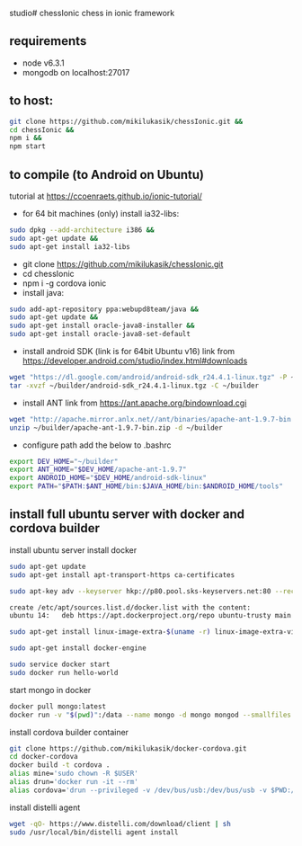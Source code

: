 studio# chessIonic
chess in ionic framework

## requirements
- node v6.3.1
- mongodb on localhost:27017

## to host:
```sh
git clone https://github.com/mikilukasik/chessIonic.git &&
cd chessIonic &&
npm i &&
npm start
```
## to compile (to Android on Ubuntu)
tutorial at https://ccoenraets.github.io/ionic-tutorial/

- for 64 bit machines (only) install ia32-libs:
```sh
sudo dpkg --add-architecture i386 && 
sudo apt-get update &&
sudo apt-get install ia32-libs
```

- git clone https://github.com/mikilukasik/chessIonic.git
- cd chessIonic
- npm i -g cordova ionic
- install java:
```sh
sudo add-apt-repository ppa:webupd8team/java &&
sudo apt-get update &&
sudo apt-get install oracle-java8-installer &&
sudo apt-get install oracle-java8-set-default
```
- install android SDK (link is for 64bit Ubuntu v16)
  link from https://developer.android.com/studio/index.html#downloads
```sh
wget "https://dl.google.com/android/android-sdk_r24.4.1-linux.tgz" -P ~/builder &&
tar -xvzf ~/builder/android-sdk_r24.4.1-linux.tgz -C ~/builder
```
- install ANT
  link from https://ant.apache.org/bindownload.cgi
```sh
wget "http://apache.mirror.anlx.net//ant/binaries/apache-ant-1.9.7-bin.zip" -P ~/builder &&
unzip ~/builder/apache-ant-1.9.7-bin.zip -d ~/builder

```
- configure path
add the below to .bashrc
```sh
export DEV_HOME="~/builder"
export ANT_HOME="$DEV_HOME/apache-ant-1.9.7"
export ANDROID_HOME="$DEV_HOME/android-sdk-linux"
export PATH="$PATH:$ANT_HOME/bin:$JAVA_HOME/bin:$ANDROID_HOME/tools"
```

## install full ubuntu server with docker and cordova builder

install ubuntu server
install docker

```sh
sudo apt-get update
sudo apt-get install apt-transport-https ca-certificates

sudo apt-key adv --keyserver hkp://p80.pool.sks-keyservers.net:80 --recv-keys 58118E89F3A912897C070ADBF76221572C52609D

create /etc/apt/sources.list.d/docker.list with the content:
ubuntu 14:   deb https://apt.dockerproject.org/repo ubuntu-trusty main

sudo apt-get install linux-image-extra-$(uname -r) linux-image-extra-virtual

sudo apt-get install docker-engine

sudo service docker start
sudo docker run hello-world
```

start mongo in docker
```sh
docker pull mongo:latest
docker run -v "$(pwd)":/data --name mongo -d mongo mongod --smallfiles

```

install cordova builder container
```sh
git clone https://github.com/mikilukasik/docker-cordova.git
cd docker-cordova
docker build -t cordova .
alias mine='sudo chown -R $USER'
alias drun='docker run -it --rm'
alias cordova='drun --privileged -v /dev/bus/usb:/dev/bus/usb -v $PWD:/src cordova cordova'
```

install distelli agent
```sh
wget -qO- https://www.distelli.com/download/client | sh
sudo /usr/local/bin/distelli agent install

```